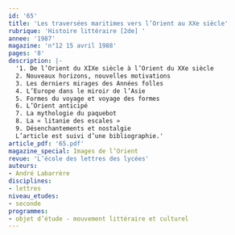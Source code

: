 ```yaml
---
id: '65'
title: 'Les traversées maritimes vers l’Orient au XXe siècle'
rubrique: 'Histoire littéraire [2de] '
annee: '1987'
magazine: 'n°12 15 avril 1988'
pages: '8'
description: |-
  '1. De l’Orient du XIXe siècle à l’Orient du XXe siècle
  2. Nouveaux horizons, nouvelles motivations
  3. Les derniers mirages des Années folles
  4. L’Europe dans le miroir de l’Asie
  5. Formes du voyage et voyage des formes
  6. L’Orient anticipé
  7. La mythologie du paquebot
  8. La « litanie des escales »
  9. Désenchantements et nostalgie
  L’article est suivi d’une bibliographie.'
article_pdf: '65.pdf'
magazine_special: Images de l’Orient
revue: 'L’école des lettres des lycées'
auteurs:
- André Labarrère
disciplines:
- lettres
niveau_etudes:
- seconde
programmes:
- objet d’étude - mouvement littéraire et culturel
---
```

